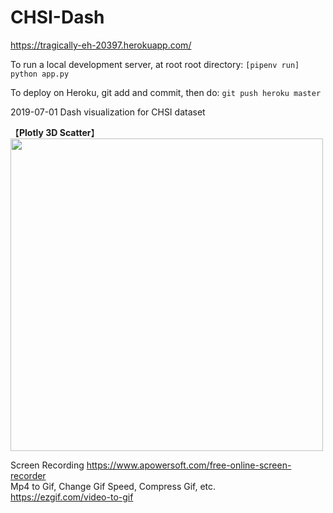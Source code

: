 # CHSI-Dash

https://tragically-eh-20397.herokuapp.com/

To run a local development server, at root root directory:
```[pipenv run] python app.py```

To deploy on Heroku, git add and commit, then do:
```git push heroku master```

2019-07-01 Dash visualization for CHSI dataset

【**Plotly 3D Scatter**】   
<img src="https://github.com/Nov05/CHSI-Dash/blob/master/pictures/ezgif.com-optimize.gif?raw=true" width=500>  

Screen Recording
https://www.apowersoft.com/free-online-screen-recorder  
Mp4 to Gif, Change Gif Speed, Compress Gif, etc.  
https://ezgif.com/video-to-gif  



